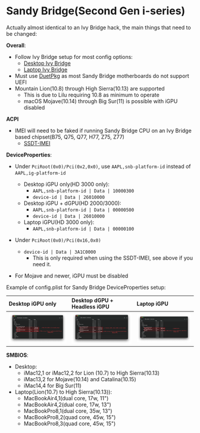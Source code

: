# Sandy Bridge(Second Gen i-series)

Actually almost identical to an Ivy Bridge hack, the main things that need to be changed:

**Overall**:

* Follow Ivy Bridge setup for most config options:
  * [Desktop Ivy Bridge](/config.plist/ivy-bridge.md)
  * [Laptop Ivy Bridge](/config-laptop.plist/ivy-bridge.md)
* Must use [DuetPkg](/extras/legacy.md) as most Sandy Bridge motherboards do not support UEFI
* Mountain Lion(10.8) through High Sierra(10.13) are supported
  * This is due to Lilu requiring 10.8 as minimum to operate
  * macOS Mojave(10.14) through Big Sur(11) is possible with iGPU disabled

**ACPI**
* IMEI will need to be faked if running Sandy Bridge CPU on an Ivy Bridge based chipset(B75, Q75, Q77, H77, Z75, Z77)
  * [SSDT-IMEI](https://github.com/acidanthera/OpenCorePkg/blob/master/Docs/AcpiSamples/SSDT-IMEI.dsl)

**DeviceProperties**:

* Under `PciRoot(0x0)/Pci(0x2,0x0)`, use `AAPL,snb-platform-id` instead of `AAPL,ig-platform-id`
  * Desktop iGPU only(HD 3000 only):
    * `AAPL,snb-platform-id | Data | 10000300`
    * `device-id | Data | 26010000`
  * Desktop iGPU + dGPU(HD 2000/3000):
    * `AAPL,snb-platform-id | Data | 00000500`
    * `device-id | Data | 26010000`
  * Laptop iGPU(HD 3000 only):
    * `AAPL,snb-platform-id | Data | 00000100`
	
* Under `PciRoot(0x0)/Pci(0x16,0x0)`
  * `device-id | Data | 3A1C0000`
    * This is only required when using the SSDT-IMEI, see above if you need it.
* For Mojave and newer, iGPU must be disabled

Example of config.plist for Sandy Bridge DeviceProperties setup:

| Desktop iGPU only | Desktop dGPU + Headless iGPU | Laptop iGPU |
| :--- | :--- | :--- |
| ![](../../images/config/config-legacy/desktop-sandy-igpu.png) | ![](../../images/config/config-legacy/desktop-sandy-dgpu.png) | ![](../../images/config/config-legacy/laptop-sandy-igpu.png) |

**SMBIOS**:

* Desktop:
  * iMac12,1 or iMac12,2 for Lion (10.7) to High Sierra(10.13)
  * iMac13,2 for Mojave(10.14) and Catalina(10.15)
  * iMac14,4 for Big Sur(11)
* Laptop(Lion(10.7) to High Sierra(10.13)):
  * MacBookAir4,1(dual core, 17w, 11")
  * MacBookAir4,2(dual core, 17w, 13")
  * MacBookPro8,1(dual core, 35w, 13")
  * MacBookPro8,2(quad core, 45w, 15")
  * MacBookPro8,3(quad core, 45w, 15")